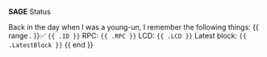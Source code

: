 **SAGE** Status

Back in the day when I was a young-un, I remember the following things:
    {{ range . }}✅ `{{ .ID }}`
            RPC: `{{ .RPC }}`
            LCD: `{{ .LCD }}`
            Latest block: `{{ .LatestBlock }}`
    {{ end }}